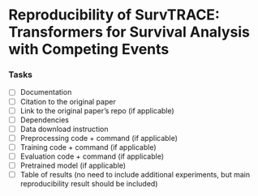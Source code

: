 # Reproducibility of SurvTRACE: Transformers for Survival Analysis with Competing Events

### Tasks

- [ ] Documentation
- [ ] Citation to the original paper
- [ ] Link to the original paper’s repo (if applicable)
- [ ] Dependencies
- [ ] Data download instruction
- [ ] Preprocessing code + command (if applicable)
- [ ] Training code + command (if applicable)
- [ ] Evaluation code + command (if applicable)
- [ ] Pretrained model (if applicable)
- [ ] Table of results (no need to include additional experiments, but main reproducibility result should be included)

